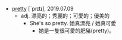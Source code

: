 - [pretty](https://tw.dictionary.search.yahoo.com/search?p=pretty) [ˋprɪtɪ], 2019.07.09
  - adj. 漂亮的；秀麗的；可愛的；優美的
    - She's so pretty. 她真漂亮 / 她真可愛
      - 她是一隻很可愛的肥豬(pretty)。
